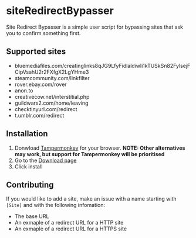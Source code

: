 # siteRedirectBypasser

Site Redirect Bypasser is a simple user script for bypassing sites that ask you to confirm something first.

## Supported sites ##

* bluemediafiles.com/creatinglinks8qJG9LfyFidlaldiwli1kTUSkSn82FylsejFCipVsahU2r2FXfgX2LgYHme3
* steamcommunity.com/linkfilter
* rover.ebay.com/rover
* anon.to
* creativecow.net/interstitial.php
* guildwars2.com/home/leaving
* checktinyurl.com/redirect
* t.umblr.com/redirect

## Installation ##

1. Donwload [Tampermonkey](https://tampermonkey.net) for your browser. **NOTE: Other alternatives may work, but support for Tampermonkey will be prioritised**
2. Go to the [Download page](https://raw.githubusercontent.com/OrangutanGaming/siteRedirectBypasser/master/siteRedirectBypasser.user.js)
3. Click install

## Contributing ##

If you would like to add a site, make an issue with a name starting with `[Site]` and with the following infomation:
* The base URL
* An exmaple of a redirect URL for a HTTP site
* An exmaple of a redirect URL for a HTTPS site
